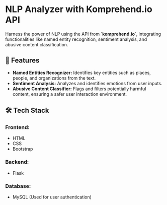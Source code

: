 # NLP Analyzer with Komprehend.io API

Harness the power of NLP using the API from \`**komprehend.io**`\, integrating functionalities like named entity recognition, sentiment analysis, and abusive content classification.

## 🚀 Features

- **Named Entities Recognizer:** Identifies key entities such as places, people, and organizations from the text.
- **Sentiment Analysis:** Analyzes and identifies emotions from user inputs.
- **Abusive Content Classifier:** Flags and filters potentially harmful content, ensuring a safer user interaction environment.

## 🛠️ Tech Stack

### Frontend:

- HTML
- CSS
- Bootstrap
  
### Backend:

- Flask
  
### Database:
- MySQL (Used for user authentication)
